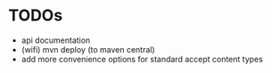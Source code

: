 # TODOs

- api documentation
- (wifi) mvn deploy (to maven central)
- add more convenience options for standard accept content types
